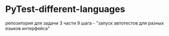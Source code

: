 # PyTest-different-languages
репозитория для задачи 3 части 9 шага - "запуск автотестов для разных языков интерфейса"
